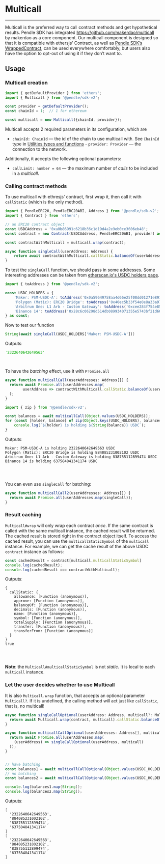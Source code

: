 # Multicall

---

Multicall is the preferred way to call contract methods and get hypothetical results. Pendle SDK has integrated https://github.com/makerdao/multicall by makerdao as a core component. Our multicall component is designed so that it is compatible with ethersjs’ Contract, as well as  [Pendle SDK’s WrappedContract](https://www.notion.so/Pendle-SDK-s-WrappedContract-18444f7d35d6411b87ce487812be4b58), can be used everywhere comfortably, but users also have the option to opt-out of using it if they don’t want to.


## Usage

### Multicall creation

```typescript
import { getDefaultProvider } from 'ethers';
import { Multicall } from '@pendle/sdk-v2';

const provider = getDefaultProvider();
const chainId = 1;  // 1 for ethereum

const multicall = new Multicall({chainId, provider});
```

Multicall accepts 2 required parameters in its configuration, which are

- `chainId: ChainId` — the id of the chain to use multicall with. See `ChainId` type in  [Utilities types and functions](./utilities-types-and-functions.md) - `provider: Provider` — the connection to the network.

Additionally, it accepts the following optional parameters:

- `callLimit: number = 64` — the maximum number of *calls* to be included in a *multicall*.

### Calling contract methods

To use multicall with ethresjs’ contract, first wrap it, then call it with `callStatic` (which is the only method).

```typescript
import { PendleERC20, PendleERC20ABI, Address } from '@pendle/sdk-v2';
import { Contract } from 'ethers';

// an ERC20 contract object
const USDCAddress = '0xa0b86991c6218b36c1d19d4a2e9eb0ce3606eb48';
const contract = new Contract(USDCAddress, PendleERC20ABI, provider) as PendleERC20;

const contractWithMulticall = multicall.wrap(contract);

async function singleCall(userAddress: Address) {
	return await contractWithMulticall.callStatic.balanceOf(userAddress);
}

```

To test the `singleCall` function, we should pass in some addresses. Some interesting addresses can be taken from [etherscan.io's USDC holders page](https://etherscan.io/token/0xa0b86991c6218b36c1d19d4a2e9eb0ce3606eb48#balances).

```typescript
import { toAddress } from '@pendle/sdk-v2';

const USDC_HOLDERS = {
    'Maker: PSM-USDC-A': toAddress('0x0a59649758aa4d66e25f08dd01271e891fe52199'),
    'Polygon (Matic): ERC20 Bridge': toAddress('0x40ec5b33f54e0e8a33a975908c5ba1c14e5bbbdf'),
    'Arbitrum One: L1 Arb - Custom Gateway': toAddress('0xcee284f754e854890e311e3280b767f80797180d'),
    'Binance 14': toAddress('0x28c6c06298d514db089934071355e5743bf21d60'),
} as const;
```

Now to test our function

```typescript
String(await singleCall(USDC_HOLDERS['Maker: PSM-USDC-A']))
```

Outputs:

<pre><code><span style="color:#0A0">'2322640642649563'<span style="color:#FFF"></span></span>
</code></pre><br>

To have the *batching* effect, use it with `Promise.all`

```typescript
async function multicallCall(userAddresses: Address[]) {
  return await Promise.all(userAddresses.map(
		userAddress => contractWithMulticall.callStatic.balanceOf(userAddress)
  );
}
```

```typescript
import { zip } from '@pendle/sdk-v2';

const balances = await multicallCall(Object.values(USDC_HOLDERS));
for (const [holder, balance] of zip(Object.keys(USDC_HOLDERS), balances)) {
    console.log(`${holder} is holding ${String(balance)} USDC`);
}
```

Outputs:

<pre><code>Maker: PSM-USDC-A is holding 2322640642649563 USDC
Polygon (Matic): ERC20 Bridge is holding 884085231002102 USDC
Arbitrum One: L1 Arb - Custom Gateway is holding 838755112899474 USDC
Binance 14 is holding 637584841341174 USDC

</code></pre><br>

You can even use `singleCall` for batching:

```typescript
async function multicallCall2(userAddresses: Address[]) {
  return await Promise.all(userAddresses.map(singleCall));
}
```

### Result caching

`Multicall#wrap` will only wrap each contract *once*. If the same contract is called with the same multicall instance, the cached result will be returned. The cached result is stored right in the contract object itself. To access the cached result, you can use the `multicallStaticSymbol` of the `multicall` instance. For example, we can get the cache result of the above USDC `contract` instance as follows:

```typescript
const cachedResult = contract[multicall.multicallStaticSymbol]
console.log(cachedResult);
console.log(cachedResult === contractWithMulticall);
```

Outputs:

<pre><code>{
  callStatic: {
    allowance: [Function (anonymous)],
    approve: [Function (anonymous)],
    balanceOf: [Function (anonymous)],
    decimals: [Function (anonymous)],
    name: [Function (anonymous)],
    symbol: [Function (anonymous)],
    totalSupply: [Function (anonymous)],
    transfer: [Function (anonymous)],
    transferFrom: [Function (anonymous)]
  }
}
true

</code></pre><br>

**Note**: the `Multicall#multicallStaticSymbol` is not *static*. It is local to each `multicall` instance.

### Let the user decides whether to use Multicall

It is also `Multicall.wrap` function, that accepts an optional parameter `Multicall?`. If it is undefined, the calling method will act just like `callStatic`, that is, no multicall!

```typescript
async function singleCallOptional(userAddress: Address, multicall?: Multicall) {
  return await Multicall.wrap(contract, multicall).callStatic.balanceOf(userAddress);
}

async function multicallCallOptional(userAddresses: Address[], multicall?: Multicall) {
  return await Promise.all(userAddresses.map(
    (userAddress) => singleCallOptional(userAddress, multicall)
  ));
}


// have batching
const balances1 = await multicallCallOptional(Object.values(USDC_HOLDERS), multicall);
// no batching
const balances2 = await multicallCallOptional(Object.values(USDC_HOLDERS));

console.log(balances1.map(String));
console.log(balances2.map(String));
```

Outputs:

<pre><code>[
  '2322640642649563',
  '884085231002102',
  '838755112899474',
  '637584841341174'
]
[
  '2322640642649563',
  '884085231002102',
  '838755112899474',
  '637584841341174'
]

</code></pre><br>